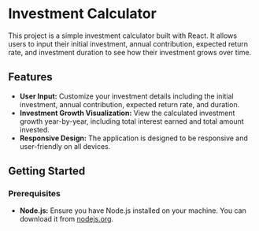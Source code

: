 # Investment Calculator

This project is a simple investment calculator built with React. It allows users to input their initial investment, annual contribution, expected return rate, and investment duration to see how their investment grows over time.

## Features

- **User Input:** Customize your investment details including the initial investment, annual contribution, expected return rate, and duration.
- **Investment Growth Visualization:** View the calculated investment growth year-by-year, including total interest earned and total amount invested.
- **Responsive Design:** The application is designed to be responsive and user-friendly on all devices.

## Getting Started

### Prerequisites
- **Node.js:** Ensure you have Node.js installed on your machine. You can download it from [nodejs.org](https://nodejs.org/).
